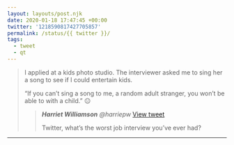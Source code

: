 ```yaml
---
layout: layouts/post.njk
date: 2020-01-18 17:47:45 +00:00
twitter: '1218590817427705857'
permalink: /status/{{ twitter }}/
tags: 
  - tweet
  - qt
---
```


> I applied at a kids photo studio. The interviewer asked me to sing her a song to see if I could entertain kids.
> 
> “If you can’t sing a song to me, a random adult stranger, you won’t be able to with a child.” 😐 
> 
> > <cite>**Harriet Williamson** @harriepw</cite> [View tweet](https://twitter.com/harriepw/status/1217831451963555840)
> > 
> > Twitter, what’s the worst job interview you’ve ever had?

---
